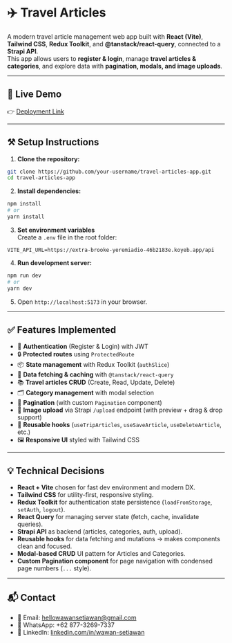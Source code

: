 # ✈️ Travel Articles

A modern travel article management web app built with **React (Vite)**, **Tailwind CSS**, **Redux Toolkit**, and **@tanstack/react-query**, connected to a **Strapi API**.  
This app allows users to **register & login**, manage **travel articles & categories**, and explore data with **pagination, modals, and image uploads**.

---

## 🚀 Live Demo

👉 [Deployment Link](https://your-demo-link.netlify.app)

---

## ⚒️ Setup Instructions

1. **Clone the repository:**

```bash
git clone https://github.com/your-username/travel-articles-app.git
cd travel-articles-app
```

2. **Install dependencies:**

```bash
npm install
# or
yarn install
```

3. **Set environment variables**  
   Create a `.env` file in the root folder:

```env
VITE_API_URL=https://extra-brooke-yeremiadio-46b2183e.koyeb.app/api
```

4. **Run development server:**

```bash
npm run dev
# or
yarn dev
```

5. Open `http://localhost:5173` in your browser.

---

## ✅ Features Implemented

- 👤 **Authentication** (Register & Login) with JWT
- 🔒 **Protected routes** using `ProtectedRoute`
- 📦 **State management** with Redux Toolkit (`authSlice`)
- 📡 **Data fetching & caching** with `@tanstack/react-query`
- 📚 **Travel articles CRUD** (Create, Read, Update, Delete)
- 🗂️ **Category management** with modal selection
- 📑 **Pagination** (with custom `Pagination` component)
- 📸 **Image upload** via Strapi `/upload` endpoint (with preview + drag & drop support)
- 🧾 **Reusable hooks** (`useTripArticles`, `useSaveArticle`, `useDeleteArticle`, etc.)
- 🖼️ **Responsive UI** styled with Tailwind CSS

---

## 💡 Technical Decisions

- **React + Vite** chosen for fast dev environment and modern DX.
- **Tailwind CSS** for utility-first, responsive styling.
- **Redux Toolkit** for authentication state persistence (`loadFromStorage`, `setAuth`, `logout`).
- **React Query** for managing server state (fetch, cache, invalidate queries).
- **Strapi API** as backend (articles, categories, auth, upload).
- **Reusable hooks** for data fetching and mutations → makes components clean and focused.
- **Modal-based CRUD** UI pattern for Articles and Categories.
- **Custom Pagination component** for page navigation with condensed page numbers (`...` style).

---

## 📬 Contact

- 📧 Email: hellowawansetiawan@gmail.com
- 💬 WhatsApp: +62 877-3269-7337
- 💼 LinkedIn: [linkedin.com/in/wawan-setiawan](https://www.linkedin.com/in/wawan-setiawan-84934a206/)
